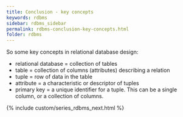```yaml
---
title: Conclusion - key concepts
keywords: rdbms
sidebar: rdbms_sidebar
permalink: rdbms-conclusion-key-concepts.html
folder: rdbms
---
```


So some key concepts in relational database design:

- relational database = collection of tables
- table = collection of columns (attributes) describing a relation
- tuple = row of data in the table
- attribute = a characteristic or descriptor of tuples
- primary key = a unique identifier for a tuple. This can be a single column, or a collection of columns.

{% include custom/series_rdbms_next.html %}
